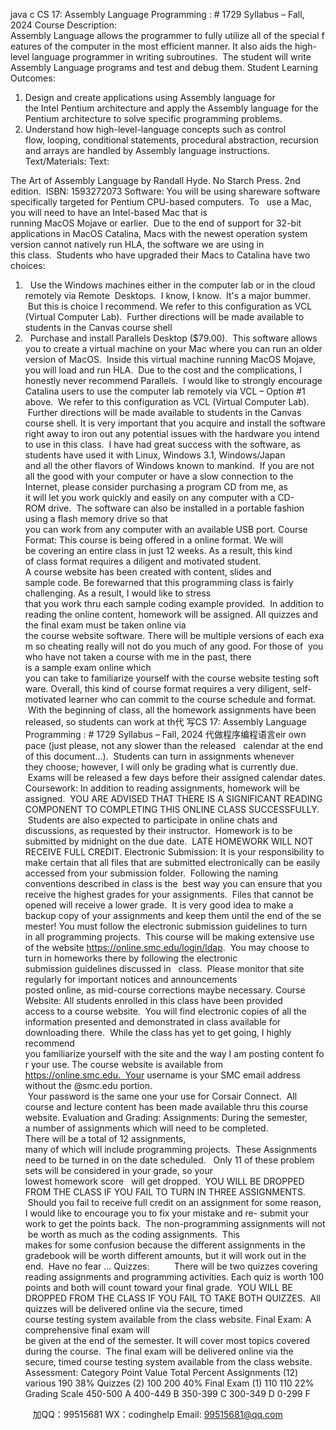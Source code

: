 java c
CS 17: Assembly Language Programming : # 1729 
Syllabus – Fall, 2024 
Course Description: Assembly Language allows the programmer to fully utilize all of the special features of the computer in the most efficient manner. It also aids the high-level language programmer in writing subroutines.  The student will write Assembly Language programs and test and debug them.
Student Learning Outcomes: 
1. Design and create applications using Assembly language for the Intel Pentium architecture and apply the Assembly language for the Pentium architecture to solve specific programming problems.
2. Understand how high-level-language concepts such as control flow, looping, conditional statements, procedural abstraction, recursion and arrays are handled by Assembly language instructions.
Text/Materials: 
Text:


The Art of Assembly Language by Randall Hyde. No Starch Press. 2nd edition.  ISBN: 1593272073 
Software: 
You will be using shareware software specifically targeted for Pentium CPU-based computers.  To   use a Mac, you will need to have an Intel-based Mac that is running MacOS Mojave or earlier.  Due to the end of support for 32-bit applications in MacOS Catalina, Macs with the newest operation system version cannot natively run HLA, the software we are using in this class.  Students who have upgraded their Macs to Catalina have two choices: 
1.   Use the Windows machines either in the computer lab or in the cloud remotely via Remote  Desktops.  I know, I know.  It's a major bummer.  But this is choice I recommend. We refer to this configuration as VCL (Virtual Computer Lab).  Further directions will be made available to students in the Canvas course shell
2.   Purchase and install Parallels Desktop ($79.00).  This software allows you to create a virtual machine on your Mac where you can run an older version of MacOS.  Inside this virtual machine running MacOS Mojave, you will load and run HLA.  Due to the cost and the complications, I honestly never recommend Parallels.  I would like to strongly encourage Catalina users to use the computer lab remotely via VCL – Option #1 above.  We refer to this configuration as VCL (Virtual Computer Lab).  Further directions will be made available to students in the Canvas course shell.
It is very important that you acquire and install the software right away to iron out any potential issues with the hardware you intend to use in this class.  I have had great success with the software, as students have used it with Linux, Windows 3.1, Windows/Japan and all the other flavors of Windows known to mankind.  If you are not all the good with your computer or have a slow connection to the Internet, please consider purchasing a program CD from me, as it will let you work quickly and easily on any computer with a CD-ROM drive.  The software can also be installed in a portable fashion using a flash memory drive so that you can work from any computer with an available USB port.
Course Format: 
This course is being offered in a online format. We will be covering an entire class in just 12 weeks. As a result, this kind of class format requires a diligent and motivated student. A course website has been created with content, slides and sample code. Be forewarned that this programming class is fairly challenging. As a result, I would like to stress that you work thru each sample coding example provided.  In addition to reading the online content, homework will be assigned. All quizzes and the final exam must be taken online via the course website software. There will be multiple versions of each exam so cheating really will not do you much of any good. For those of  you who have not taken a course with me in the past, there is a sample exam online which you can take to familiarize yourself with the course website testing software.
Overall, this kind of course format requires a very diligent, self-motivated learner who can commit to the course schedule and format.  With the beginning of class, all the homework assignments have been released, so students can work at th代 写CS 17: Assembly Language  Programming : # 1729 Syllabus – Fall, 2024
代做程序编程语言eir own pace (just please, not any slower than the released   calendar at the end of this document…).  Students can turn in assignments whenever they choose; however, I will only be grading what is currently due.  Exams will be released a few days before their assigned calendar dates.
Coursework: In addition to reading assignments, homework will be assigned.  YOU ARE ADVISED THAT THERE IS A SIGNIFICANT READING COMPONENT TO COMPLETING THIS ONLINE CLASS SUCCESSFULLY.  Students are also expected to participate in online chats and discussions, as requested by their instructor.  Homework is to be submitted by midnight on the due date.  LATE HOMEWORK WILL NOT RECEIVE FULL CREDIT.
Electronic Submission: 
It is your responsibility to make certain that all files that are submitted electronically can be easily accessed from your submission folder.  Following the naming conventions described in class is the  best way you can ensure that you receive the highest grades for your assignments.  Files that cannot be opened will receive a lower grade.  It is very good idea to make a backup copy of your assignments and keep them until the end of the semester!
You must follow the electronic submission guidelines to turn in all programming projects.  This course will be making extensive use of the website https://online.smc.edu/login/ldap.  You may choose to turn in homeworks there by following the electronic submission guidelines discussed in   class.  Please monitor that site regularly for important notices and announcements posted online, as mid-course corrections maybe necessary. 
Course Website: 
All students enrolled in this class have been provided access to a course website.  You will find electronic copies of all the information presented and demonstrated in class available for downloading there.  While the class has yet to get going, I highly recommend you familiarize yourself with the site and the way I am posting content for your use. 
The course website is available from https://online.smc.edu.  Your username is your SMC email address without the @smc.edu portion.  Your password is the same one your use for Corsair Connect.  All course and lecture content has been made available thru this course website.
Evaluation and Grading: 
Assignments: During the semester, a number of assignments which will need to be completed.
There will be a total of 12 assignments, many of which will include programming projects.  These Assignments need to be turned in on the date scheduled.   Only 11 of these problem sets will be considered in your grade, so your lowest homework score   will get dropped.  YOU WILL BE DROPPED FROM THE CLASS IF YOU FAIL TO TURN IN THREE ASSIGNMENTS.  Should you fail to receive full credit on an assignment for some reason, I would like to encourage you to fix your mistake and re- submit your work to get the points back.  The non-programming assignments will not  be worth as much as the coding assignments.  This makes for some confusion because the different assignments in the gradebook will be worth different amounts, but it will work out in the end.  Have no fear … 
Quizzes:          There will be two quizzes covering reading assignments and programming activities.
Each quiz is worth 100 points and both will count toward your final grade.  YOU
WILL BE DROPPED FROM THE CLASS IF YOU FAIL TO TAKE BOTH
QUIZZES.  All quizzes will be delivered online via the secure, timed course testing system available from the class website.
Final Exam: A comprehensive final exam will be given at the end of the semester. It will cover
most topics covered during the course.  The final exam will be delivered online via the secure, timed course testing system available from the class website.
Assessment:
Category 
Point Value 
Total 
Percent 
Assignments (12) 
various 
190 
38% 
Quizzes (2) 
100 
200 
40% 
Final Exam (1) 
110 
110 
22% 
Grading Scale 450-500 A 400-449 B 350-399 C 300-349 D 0-299 F 






         
加QQ：99515681  WX：codinghelp  Email: 99515681@qq.com
